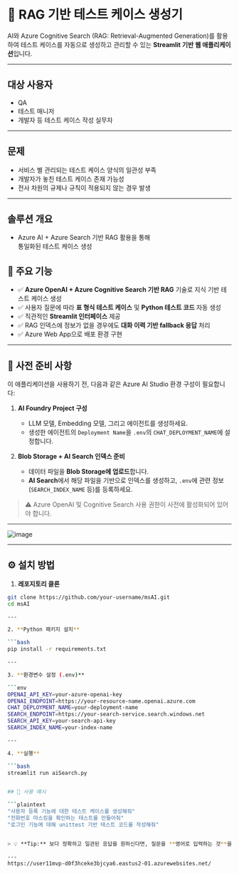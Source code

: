 # 💬 RAG 기반 테스트 케이스 생성기

AI와 Azure Cognitive Search (RAG: Retrieval-Augmented Generation)를 활용하여 테스트 케이스를 자동으로 생성하고 관리할 수 있는 **Streamlit 기반 웹 애플리케이션**입니다.

---


## 대상 사용자
- QA
- 테스트 매니저
- 개발자 등 테스트 케이스 작성 실무자

---

## 문제
- 서비스 별 관리되는 테스트 케이스 양식의 일관성 부족  
- 개발자가 놓친 테스트 케이스 존재 가능성  
- 전사 차원의 규제나 규칙이 적용되지 않는 경우 발생  

---

## 솔루션 개요
- Azure AI + Azure Search 기반 RAG 활용을 통해  
  통일화된 테스트 케이스 생성

  

## 📌 주요 기능

- ✅ **Azure OpenAI + Azure Cognitive Search 기반 RAG** 기술로 지식 기반 테스트 케이스 생성
- ✅ 사용자 질문에 따라 **표 형식 테스트 케이스** 및 **Python 테스트 코드** 자동 생성
- ✅ 직관적인 **Streamlit 인터페이스** 제공
- ✅ RAG 인덱스에 정보가 없을 경우에도 **대화 이력 기반 fallback 응답** 처리
- ✅ Azure Web App으로 배포 환경 구현
---

## 📎 사전 준비 사항

이 애플리케이션을 사용하기 전, 다음과 같은 Azure AI Studio 환경 구성이 필요합니다:

1. **AI Foundry Project 구성**
   - LLM 모델, Embedding 모델, 그리고 에이전트를 생성하세요.
   - 생성한 에이전트의 `Deployment Name`을 `.env`의 `CHAT_DEPLOYMENT_NAME`에 설정합니다.

2. **Blob Storage + AI Search 인덱스 준비**
   - 데이터 파일을 **Blob Storage에 업로드**합니다.
   - **AI Search**에서 해당 파일을 기반으로 인덱스를 생성하고, `.env`에 관련 정보(`SEARCH_INDEX_NAME` 등)를 등록하세요.

> ⚠️ Azure OpenAI 및 Cognitive Search 사용 권한이 사전에 활성화되어 있어야 합니다.

---

![image](https://github.com/user-attachments/assets/85e21b84-d754-4eb5-afe1-2c5e38c10b8a)

---

## ⚙️ 설치 방법

1. **레포지토리 클론**

```bash
git clone https://github.com/your-username/msAI.git
cd msAI

---

2. **Python 패키지 설치**

```bash
pip install -r requirements.txt

---

3. **환경변수 설정 (.env)**

```env
OPENAI_API_KEY=your-azure-openai-key
OPENAI_ENDPOINT=https://your-resource-name.openai.azure.com
CHAT_DEPLOYMENT_NAME=your-deployment-name
SEARCH_ENDPOINT=https://your-search-service.search.windows.net
SEARCH_API_KEY=your-search-api-key
SEARCH_INDEX_NAME=your-index-name

---

4. **실행**

```bash
streamlit run aiSearch.py


## 💬 사용 예시

```plaintext
"사용자 등록 기능에 대한 테스트 케이스를 생성해줘"
"전화번호 마스킹을 확인하는 테스트를 만들어줘"
"로그인 기능에 대해 unittest 기반 테스트 코드를 작성해줘"


> 💡 **Tip:** 보다 정확하고 일관된 응답을 원하신다면, 질문을 **영어로 입력하는 것**을 추천드립니다.

---
https://user11mvp-d0f3hceke3bjcya6.eastus2-01.azurewebsites.net/


